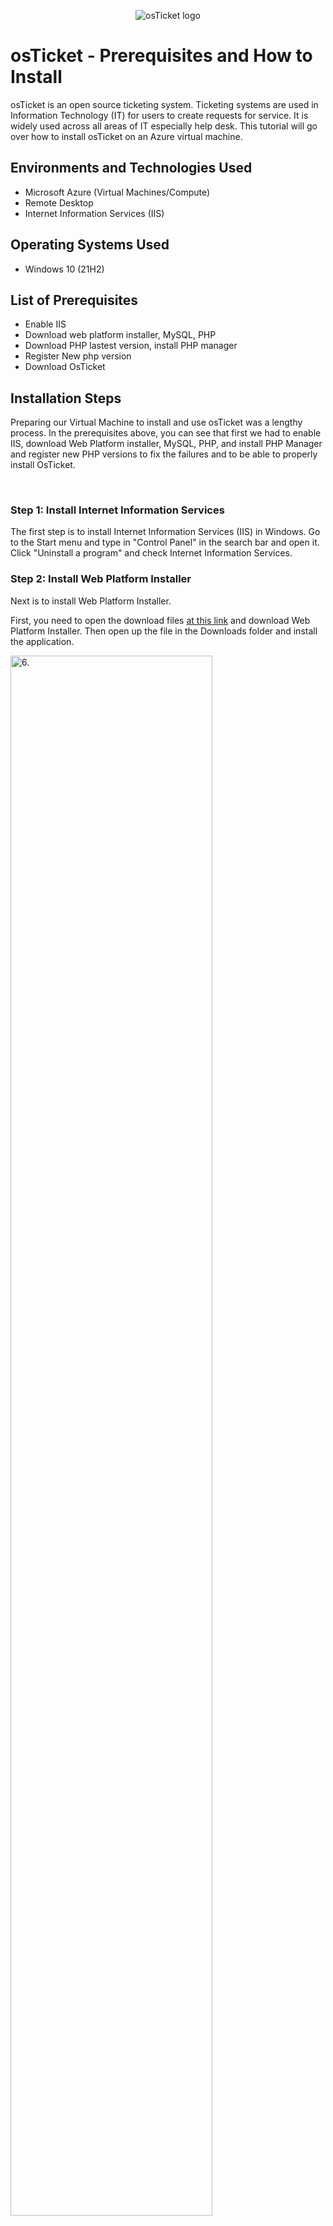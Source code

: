 <p align="center">
<img src="https://i.imgur.com/Clzj7Xs.png" alt="osTicket logo"/>
</p>

<h1>osTicket - Prerequisites and How to Install</h1>
osTicket is an open source ticketing system. Ticketing systems are used in Information Technology (IT) for users to create requests for service. It is widely used across all areas of IT especially help desk. This tutorial will go over how to install osTicket on an Azure virtual machine. <br />

<h2>Environments and Technologies Used</h2>

- Microsoft Azure (Virtual Machines/Compute)
- Remote Desktop
- Internet Information Services (IIS)

<h2>Operating Systems Used </h2>

- Windows 10</b> (21H2)

<h2>List of Prerequisites</h2>

- Enable IIS 
- Download web platform installer, MySQL, PHP
- Download PHP lastest version, install PHP manager
- Register New php version
- Download OsTicket

<h2>Installation Steps</h2>
<p> 
Preparing our Virtual Machine to install and use osTicket was a lengthy process. In the prerequisites above, you can see that first we had to enable IIS, download Web Platform installer, MySQL, PHP, and install PHP Manager and register new PHP versions to fix the failures and to be able to properly install OsTicket. 
</p>
</br>

<h3>Step 1: Install Internet Information Services </h3>
The first step is to install Internet Information Services (IIS) in Windows. Go to the Start menu and type in "Control Panel" in the search bar and open it. Click "Uninstall a program" and check Internet Information Services. 
</br>

<h3>Step 2: Install Web Platform Installer</h3> 
Next is to install Web Platform Installer. 

<p></p>

First, you need to open the download files [at this link](https://drive.google.com/drive/u/0/folders/1APMfNyfNzcxZC6EzdaNfdZsUwxWYChf6) and download Web Platform Installer. Then open up the file in the Downloads folder and install the application. 

<p>
<img src="https://i.imgur.com/TVHltiS.png" height="80%" width="80%" alt="6."/>
</p>

Once installed, go to the Start menu, type it in, and open the application. 

Install the following:
- MySQL 5.5 (This will ask for credentials. Account: root Password: Password1.)
- All simple versions of x86 PHP up until 7.3

<p>
<img src="https://i.imgur.com/pqDM8rr.png" height="80%" width="80%" alt="8."/>
</p>

Follow the installation process carefully. The Installer will fail installing some of the items. Find those items in the Google Drive folder that was mentioned previously.

Install the following:
- PHP Version 7.3.8.
- Microsoft Visual C++ 2009 Redistributable Package.
- PHP Manager 1.5.0 for IIS 10.

<p>
<img src="https://i.imgur.com/nQoI9GZ.png" height="80%" width="80%" alt="10."/>
</p>

<h3>Step 3: Install osTicket</h3>
The third step is to install osTicket. Go to the Google Drive mentioned above and download the osTicket files. Once it is downloaded, open the osTicket folder. Copy the "Upload" folder. 

Paste "c:\inetpub\wwwroot" into the explore bar in the Windows Explorer Window. Paste the "Upload" folder into the wwwroot folder and rename it to "osTicket."

Once you've completed the above, open up IIS from the start menu. Open up the directory, then go to sites, then osTicket. Once osTicket has been opened in IIS, click "Browse *:80 (http)".

<p>
<img src="https://i.imgur.com/kYMCMY2.png" height="80%" width="80%" alt=""/>
</p>

Before going forward with the osTicket Installer, there must be some add-ons enabled first. Go back to IIS and click on "PHP Manager." Then click "Enable or disable an extension."

Right click and enable the following: 
- php_imap.dll.
- php_intl.dll.
- php_opcache.dll.

Once this is done, go back to the osTicket Installer. Start to fill out the setup page until you get to the database settings. 

<h3>Step 4: Install HeidiSQL</h3>
The final step to installing osTicket is installing HeidiSQL.
Go back to the Google Drive with the downloads in it and download HeidiSQL if you haven't already. Once it's downloaded, open the installer and install the application. 
</br>
<p>
<img src="https://i.imgur.com/OnSF4i9.png" height="80%" width="80%" alt=""/>
</p>
<p>
If everything is downloaded correctly, you should be able to now use OsTicket in your virtual machine!
</p>
